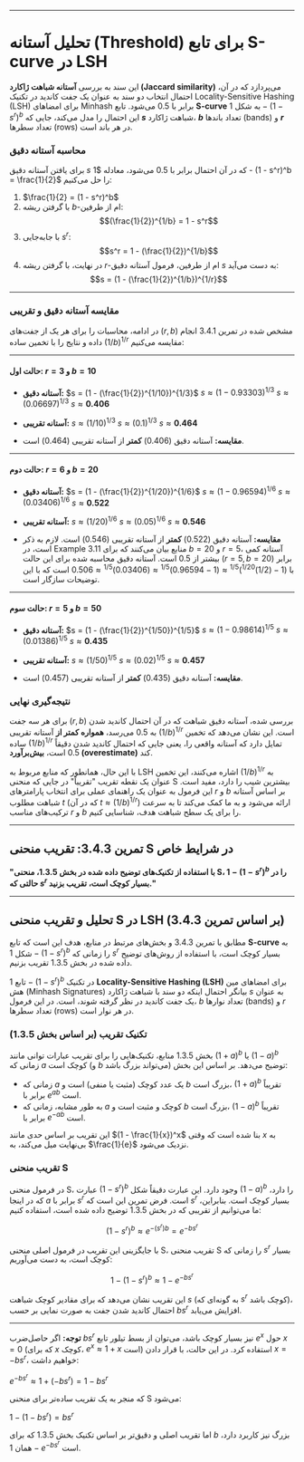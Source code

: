
---
# تحلیل آستانه (Threshold) برای تابع S-curve در LSH

این سند به بررسی **آستانه شباهت ژاکارد (Jaccard similarity)** می‌پردازد که در آن، احتمال انتخاب دو سند به عنوان یک جفت کاندید در تکنیک Locality-Sensitive Hashing (LSH) برای امضاهای Minhash برابر با 0.5 می‌شود. تابع **S-curve** به شکل $1 - (1 - s^r)^b$ این احتمال را مدل می‌کند، جایی که **$s$** شباهت ژاکارد، **$b$** تعداد باندها (bands) و **$r$** تعداد سطرها (rows) در هر باند است.

### محاسبه آستانه دقیق

برای یافتن آستانه دقیق $s$ که در آن احتمال برابر با 0.5 می‌شود، معادله $1 - (1 - s^r)^b = \frac{1}{2}$ را حل می‌کنیم:

1.  $\frac{1}{2} = (1 - s^r)^b$
2.  با گرفتن ریشه $b$-ام از طرفین:
    $$(\frac{1}{2})^{1/b} = 1 - s^r$$
3.  با جابه‌جایی $s^r$:
    $$s^r = 1 - (\frac{1}{2})^{1/b}$$
4.  در نهایت، با گرفتن ریشه $r$-ام از طرفین، فرمول آستانه دقیق $s$ به دست می‌آید:
    $$s = (1 - (\frac{1}{2})^{1/b})^{1/r}$$

---

### مقایسه آستانه دقیق و تقریبی

در ادامه، محاسبات را برای هر یک از جفت‌های $(r, b)$ مشخص شده در تمرین 3.4.1 انجام داده و نتایج را با تخمین ساده $(1/b)^{1/r}$ مقایسه می‌کنیم:

---

#### حالت اول: $r = 3$ و $b = 10$

* **آستانه دقیق:**
    $s = (1 - (\frac{1}{2})^{1/10})^{1/3}$
    $s \approx (1 - 0.93303)^{1/3}$
    $s \approx (0.06697)^{1/3}$
    $s \approx \mathbf{0.406}$

* **آستانه تقریبی:**
    $s \approx (1/10)^{1/3}$
    $s \approx (0.1)^{1/3}$
    $s \approx \mathbf{0.464}$

* **مقایسه:** آستانه دقیق ($0.406$) **کمتر** از آستانه تقریبی ($0.464$) است.

---

#### حالت دوم: $r = 6$ و $b = 20$

* **آستانه دقیق:**
    $s = (1 - (\frac{1}{2})^{1/20})^{1/6}$
    $s \approx (1 - 0.96594)^{1/6}$
    $s \approx (0.03406)^{1/6}$
    $s \approx \mathbf{0.522}$

* **آستانه تقریبی:**
    $s \approx (1/20)^{1/6}$
    $s \approx (0.05)^{1/6}$
    $s \approx \mathbf{0.546}$

* **مقایسه:** آستانه دقیق ($0.522$) **کمتر** از آستانه تقریبی ($0.546$) است. لازم به ذکر است، در Example 3.11 منابع بیان می‌کنند که برای $b=20$ و $r=5$، آستانه کمی بیشتر از 0.5 است. آستانه دقیق محاسبه شده برای این حالت ($r=5, b=20$) برابر با $(1 - (1/2)^{1/20})^{1/5} \approx (1 - 0.96594)^{1/5} \approx (0.03406)^{1/5} \approx 0.506$ است که با این توضیحات سازگار است.

---

#### حالت سوم: $r = 5$ و $b = 50$

* **آستانه دقیق:**
    $s = (1 - (\frac{1}{2})^{1/50})^{1/5}$
    $s \approx (1 - 0.98614)^{1/5}$
    $s \approx (0.01386)^{1/5}$
    $s \approx \mathbf{0.435}$

* **آستانه تقریبی:**
    $s \approx (1/50)^{1/5}$
    $s \approx (0.02)^{1/5}$
    $s \approx \mathbf{0.457}$

* **مقایسه:** آستانه دقیق ($0.435$) **کمتر** از آستانه تقریبی ($0.457$) است.

### نتیجه‌گیری نهایی

برای هر سه جفت $(r, b)$ بررسی شده، آستانه دقیق شباهت که در آن احتمال کاندید شدن به $0.5$ می‌رسد، **همواره کمتر از** آستانه تقریبی $(1/b)^{1/r}$ است. این نشان می‌دهد که تخمین ساده $(1/b)^{1/r}$ تمایل دارد که آستانه واقعی را، یعنی جایی که احتمال کاندید شدن دقیقاً $0.5$ است، **بیش‌برآورد (overestimate)** کند.

با این حال، همانطور که منابع مربوط به LSH اشاره می‌کنند، این تخمین $(1/b)^{1/r}$ به عنوان یک نقطه تقریب "تقریباً" در جایی که منحنی S بیشترین شیب را دارد، مفید است. این فرمول به عنوان یک راهنمای عملی برای انتخاب پارامترهای $r$ و $b$ بر اساس آستانه شباهت مطلوب $t$ (که در آن $t \approx (1/b)^{1/r}$) ارائه می‌شود و به ما کمک می‌کند تا به سرعت ترکیب‌های مناسب $r$ و $b$ را برای یک سطح شباهت هدف، شناسایی کنیم.




---
## تمرین 3.4.3: تقریب منحنی S در شرایط خاص

**"با استفاده از تکنیک‌های توضیح داده شده در بخش 1.3.5، منحنی S، $1 - (1 - s^r)^b$ را در حالتی که $s^r$ بسیار کوچک است، تقریب بزنید."**

---
## تحلیل و تقریب منحنی S در LSH (بر اساس تمرین 3.4.3)

مطابق با تمرین 3.4.3 و بخش‌های مرتبط در منابع، هدف این است که تابع **S-curve** به شکل $1 - (1 - s^r)^b$ را زمانی که $s^r$ بسیار کوچک است، با استفاده از روش‌های توضیح داده شده در بخش 1.3.5 تقریب بزنیم.

تابع $1 - (1 - s^r)^b$ در تکنیک **Locality-Sensitive Hashing (LSH)** برای امضاهای مین هش (Minhash Signatures) بیانگر احتمال اینکه دو سند با شباهت ژاکارد $s$ به عنوان یک جفت کاندید در نظر گرفته شوند، است. در این فرمول، $b$ تعداد نوارها (bands) و $r$ تعداد سطرها (rows) در هر نوار است.

### تکنیک تقریب (بر اساس بخش 1.3.5)

بخش 1.3.5 منابع، تکنیک‌هایی را برای تقریب عبارات توانی مانند $(1 + a)^b$ یا $(1 - a)^b$ زمانی که $a$ کوچک است (و $b$ می‌تواند بزرگ باشد) توضیح می‌دهد. بر اساس این بخش:

* زمانی که $a$ یک عدد کوچک (مثبت یا منفی) است و $b$ بزرگ است، $(1 + a)^b$ تقریباً برابر با $e^{ab}$ است.
* به طور مشابه، زمانی که $a$ کوچک و مثبت است و $b$ بزرگ است، $(1 - a)^b$ تقریباً برابر با $e^{-ab}$ است.

این تقریب بر اساس حدی مانند $(1 - \frac{1}{x})^x$ بنا شده است که وقتی $x$ به بی‌نهایت میل می‌کند، به $\frac{1}{e}$ نزدیک می‌شود.

### تقریب منحنی S

در فرمول منحنی S، عبارت $(1 - s^r)^b$ وجود دارد. این عبارت دقیقاً شکل $(1 - a)^b$ را دارد، که در اینجا $a$ برابر با $s^r$ است. فرض تمرین این است که $s^r$ بسیار کوچک است. بنابراین، ما می‌توانیم از تقریبی که در بخش 1.3.5 توضیح داده شده است، استفاده کنیم:

$$(1 - s^r)^b \approx e^{-(s^r)b} = e^{-bs^r}$$

با جایگزینی این تقریب در فرمول اصلی منحنی S، تقریب منحنی S را زمانی که $s^r$ بسیار کوچک است، به دست می‌آوریم:

$$1 - (1 - s^r)^b \approx 1 - e^{-bs^r}$$

این تقریب نشان می‌دهد که برای مقادیر کوچک شباهت $s$ (به گونه‌ای که $s^r$ کوچک باشد)، احتمال کاندید شدن جفت به صورت نمایی بر حسب $bs^r$ افزایش می‌یابد.

---

**توجه:** اگر حاصل‌ضرب $bs^r$ نیز بسیار کوچک باشد، می‌توان از بسط تیلور تابع $e^x$ حول $x=0$ (که برای $x$ کوچک، $e^x \approx 1 + x$ است) استفاده کرد. در این حالت، با قرار دادن $x = -bs^r$، خواهیم داشت:

$e^{-bs^r} \approx 1 + (-bs^r) = 1 - bs^r$

که منجر به یک تقریب ساده‌تر برای منحنی S می‌شود:

$1 - (1 - bs^r) = bs^r$

اما تقریب اصلی و دقیق‌تر بر اساس تکنیک بخش 1.3.5 که برای $b$ بزرگ نیز کاربرد دارد، همان $1 - e^{-bs^r}$ است.
